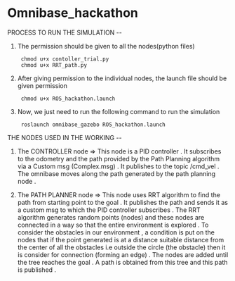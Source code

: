 # Omnibase_hackathon

PROCESS TO RUN THE SIMULATION --

 1) The permission should be given to all the nodes(python files) 
 
         chmod u+x contoller_trial.py
         chmod u+x RRT_path.py
    
 2) After giving permission to the individual nodes, the launch file should be given permission 
     
         chmod u+x ROS_hackathon.launch
         
  
 3) Now, we just need to run the following command to run the simulation
	   
		 roslaunch omnibase_gazebo ROS_hackathon.launch
     
 
 THE NODES USED IN THE WORKING --
 
 1) The CONTROLLER node => This node is a PID controller . It subscribes to the odometry and the path provided by the Path Planning algorithm via a Custom msg (Complex.msg) . It publishes to the topic /cmd_vel . The omnibase moves along the path generated by the path planning node . 

 2) The PATH PLANNER node => This node uses RRT algorithm to find the path from starting point to the goal . It publishes the path and sends it as a custom msg to which the PID controller subscribes . The RRT algorithm generates random points (nodes) and these nodes are connected in a way so that the entire environment is explored . To consider the obstacles in our environment , a condition is put on the nodes that if the point generated is at a distance suitable distance from the center of all the obstacles i.e outside the circle (the obstacle) then it is consider for connection (forming an edge) . The nodes are added until the tree reaches the goal . A path is obtained from this tree and this path is published . 


